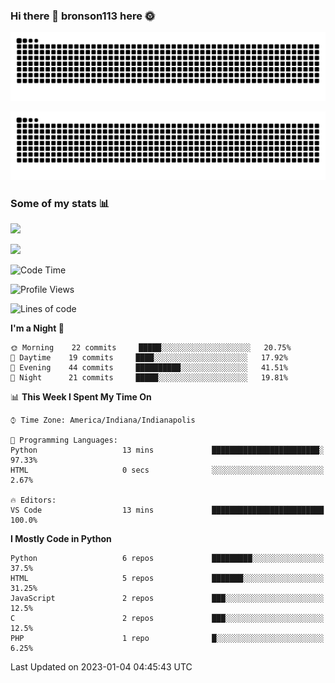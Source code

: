 ### Hi there 👋 bronson113 here 🌞
<div align="center">

![GitHub Snake Light](https://raw.githubusercontent.com/bronson113/bronson113/snake/github-snake.svg#gh-light-mode-only)

![GitHub Snake dark](https://raw.githubusercontent.com/bronson113/bronson113/snake/github-snake-dark.svg#gh-dark-mode-only)

</div>

### Some of my stats 📊
![](https://github-readme-stats.vercel.app/api?username=bronson113&theme=transparent&show_icons=true)

![](https://github-readme-stats.vercel.app/api/top-langs/?username=bronson113&theme=transparent&layout=compact&card_width=445)



<!--START_SECTION:waka-->
![Code Time](http://img.shields.io/badge/Code%20Time-14%20mins-blue)

![Profile Views](http://img.shields.io/badge/Profile%20Views-187-blue)

![Lines of code](https://img.shields.io/badge/From%20Hello%20World%20I%27ve%20Written-106%20Thousand%20lines%20of%20code-blue)

**I'm a Night 🦉** 

```text
🌞 Morning    22 commits     █████░░░░░░░░░░░░░░░░░░░░   20.75% 
🌆 Daytime    19 commits     ████░░░░░░░░░░░░░░░░░░░░░   17.92% 
🌃 Evening    44 commits     ██████████░░░░░░░░░░░░░░░   41.51% 
🌙 Night      21 commits     █████░░░░░░░░░░░░░░░░░░░░   19.81%

```


📊 **This Week I Spent My Time On** 

```text
⌚︎ Time Zone: America/Indiana/Indianapolis

💬 Programming Languages: 
Python                   13 mins             ████████████████████████░   97.33% 
HTML                     0 secs              ░░░░░░░░░░░░░░░░░░░░░░░░░   2.67%

🔥 Editors: 
VS Code                  13 mins             █████████████████████████   100.0%

```

**I Mostly Code in Python** 

```text
Python                   6 repos             █████████░░░░░░░░░░░░░░░░   37.5% 
HTML                     5 repos             ███████░░░░░░░░░░░░░░░░░░   31.25% 
JavaScript               2 repos             ███░░░░░░░░░░░░░░░░░░░░░░   12.5% 
C                        2 repos             ███░░░░░░░░░░░░░░░░░░░░░░   12.5% 
PHP                      1 repo              █░░░░░░░░░░░░░░░░░░░░░░░░   6.25%

```



 Last Updated on 2023-01-04 04:45:43 UTC
<!--END_SECTION:waka-->
